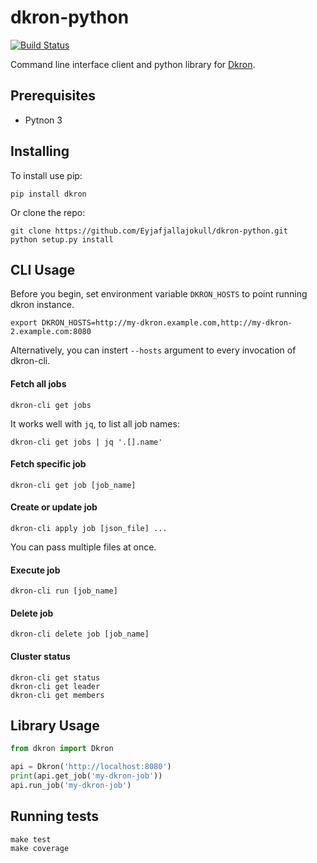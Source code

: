 # dkron-python

[![Build Status](https://travis-ci.org/Eyjafjallajokull/dkron-python.svg?branch=master)](https://travis-ci.org/Eyjafjallajokull/dkron-python)

Command line interface client and python library for [Dkron](http://dkron.io/).

## Prerequisites

* Pytnon 3

## Installing

To install use pip:

```console
pip install dkron
```

Or clone the repo:

```console
git clone https://github.com/Eyjafjallajokull/dkron-python.git
python setup.py install
```

## CLI Usage

Before you begin, set environment variable `DKRON_HOSTS` to point running dkron instance.

```console
export DKRON_HOSTS=http://my-dkron.example.com,http://my-dkron-2.example.com:8080
```

Alternatively, you can instert `--hosts` argument to every invocation of dkron-cli.

#### Fetch all jobs

```console
dkron-cli get jobs
```

It works well with `jq`, to list all job names:

```console
dkron-cli get jobs | jq '.[].name'
```

#### Fetch specific job

```console
dkron-cli get job [job_name]
```

#### Create or update job

```console
dkron-cli apply job [json_file] ...
```

You can pass multiple files at once.

#### Execute job

```console
dkron-cli run [job_name]
```

#### Delete job

```console
dkron-cli delete job [job_name]
```

#### Cluster status

```console
dkron-cli get status
dkron-cli get leader
dkron-cli get members
```

## Library Usage

```python
from dkron import Dkron

api = Dkron('http://localhost:8080')
print(api.get_job('my-dkron-job'))
api.run_job('my-dkron-job')
```

## Running tests

```console
make test
make coverage
```
